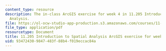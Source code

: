 ```yaml
---
content_type: resource
description: The in-class ArcGIS exercise for week 4 in 11.205 Introduction to Spatial
  Analysis.
file: https://ol-ocw-studio-app-production.s3.amazonaws.com/courses/11-205-introduction-to-spatial-analysis-fall-2019/934724309847483f88b4f019eccac84a_11.205f19_week_4_arc.pdf
file_type: application/pdf
resourcetype: Document
title: 11.205 Introduction to Spatial Analysis ArcGIS exercise for week 4
uid: 93472430-9847-483f-88b4-f019eccac84a
---
```

